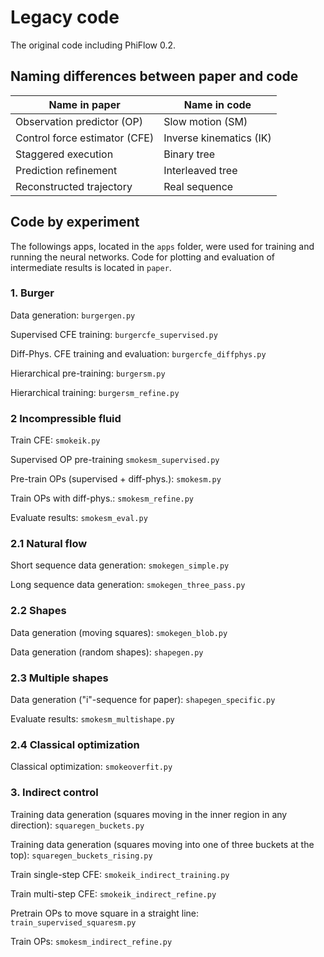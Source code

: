# Legacy code

The original code including PhiFlow 0.2.




## Naming differences between paper and code

| Name in paper                 | Name in code            |
|-------------------------------|-------------------------|
| Observation predictor (OP)    | Slow motion (SM)        |
| Control force estimator (CFE) | Inverse kinematics (IK) |
| Staggered execution           | Binary tree             |
| Prediction refinement         | Interleaved tree        |
| Reconstructed trajectory      | Real sequence           |



## Code by experiment

The followings apps, located in the `apps` folder, were used for training and running the neural networks.
Code for plotting and evaluation of intermediate results is located in `paper`.


### 1. Burger

Data generation: `burgergen.py`

Supervised CFE training: `burgercfe_supervised.py`

Diff-Phys. CFE training and evaluation: `burgercfe_diffphys.py`

Hierarchical pre-training: `burgersm.py`

Hierarchical training: `burgersm_refine.py`




### 2 Incompressible fluid

Train CFE:
`smokeik.py`

Supervised OP pre-training
`smokesm_supervised.py`

Pre-train OPs (supervised + diff-phys.):
`smokesm.py`

Train OPs with diff-phys.:
`smokesm_refine.py`

Evaluate results:
`smokesm_eval.py`



### 2.1 Natural flow

Short sequence data generation:
`smokegen_simple.py`

Long sequence data generation:
`smokegen_three_pass.py`


### 2.2 Shapes

Data generation (moving squares):
`smokegen_blob.py`

Data generation (random shapes):
`shapegen.py`


### 2.3 Multiple shapes

Data generation ("i"-sequence for paper):
`shapegen_specific.py`

Evaluate results:
`smokesm_multishape.py`


### 2.4 Classical optimization

Classical optimization:
`smokeoverfit.py`




### 3. Indirect control

Training data generation (squares moving in the inner region in any direction):
`squaregen_buckets.py`

Training data generation (squares moving into one of three buckets at the top):
`squaregen_buckets_rising.py`

Train single-step CFE:
`smokeik_indirect_training.py`

Train multi-step CFE:
`smokeik_indirect_refine.py`

Pretrain OPs to move square in a straight line:
`train_supervised_squaresm.py`

Train OPs:
`smokesm_indirect_refine.py`
